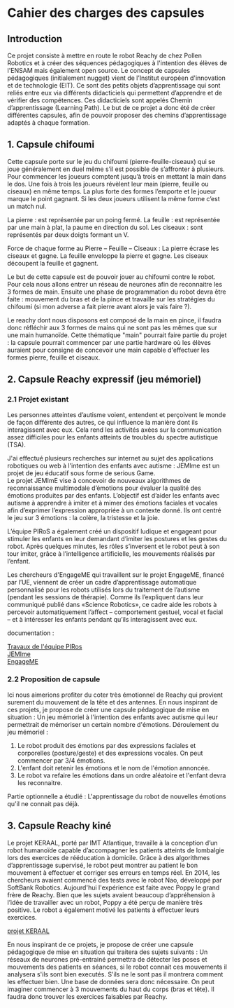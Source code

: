 # Cahier des charges des capsules

## Introduction 

Ce projet consiste à mettre en route le robot Reachy de chez Pollen Robotics et à créer des séquences pédagogiques à l'intention des élèves de l'ENSAM mais également open source.
Le concept de capsules pédagogiques (initialement nugget) vient de l’Institut européen d'innovation et de technologie (EIT). Ce sont des petits objets d’apprentissage qui sont reliés entre eux via différents didacticiels qui permettent d’apprendre et de vérifier des compétences. Ces didacticiels sont appelés Chemin d’apprentissage (Learning Path). Le but de ce projet a donc été de créer différentes capsules, afin de pouvoir proposer des chemins d’apprentissage adaptés à chaque formation. 

## 1. Capsule chifoumi 

Cette capsule porte sur le jeu du chifoumi (pierre-feuille-ciseaux) qui se joue généralement en duel même s’il est possible de s’affronter à plusieurs. Pour commencer les joueurs comptent jusqu’à trois en mettant la main dans le dos. Une fois à trois les joueurs révèlent leur main (pierre, feuille ou ciseaux) en même temps. La plus forte des formes l’emporte et le joueur marque le point gagnant. Si les deux joueurs utilisent la même forme c’est un match nul.

La pierre : est représentée par un poing fermé.
La feuille : est représentée par une main à plat, la paume en direction du sol.
Les ciseaux : sont représentés par deux doigts formant un V.

Force de chaque forme au Pierre – Feuille – Ciseaux :
La pierre écrase les ciseaux et gagne.
La feuille enveloppe la pierre et gagne.
Les ciseaux découpent la feuille et gagnent.

Le but de cette capsule est de pouvoir jouer au chifoumi contre le robot. Pour cela nous allons entrer un réseau de neurones afin de reconnaitre les 3 formes de main. Ensuite une phase de programmation du robot devra être faite : mouvement du bras et de la pince et travaille sur les stratégies du chifoumi (si mon adverse a fait pierre avant alors je vais faire ?). 

Le reachy dont nous disposons est composé de la main en pince, il faudra donc réfléchir aux 3 formes de mains qui ne sont pas les mêmes que sur une main humanoïde. 
Cette thématique "main" pourrait faire partie du projet : la capsule pourrait commencer par une partie hardware où les élèves auraient pour consigne de concevoir une main capable d'effectuer les formes pierre, feuille et ciseaux. 

## 2. Capsule Reachy expressif (jeu mémoriel)

### 2.1 Projet existant 

Les personnes atteintes d’autisme voient, entendent et perçoivent le monde de façon différente des autres, ce qui influence la manière dont ils interagissent avec eux. Cela rend les activités axées sur la communication assez difficiles pour les enfants atteints de troubles du spectre autistique (TSA). 

J'ai effectué plusieurs recherches sur internet au sujet des applications robotiques ou web à l'intention des enfants avec autisme : 
JEMIme est un projet de jeu éducatif sous forme de serious Game.  
Le projet JEMImE vise à concevoir de nouveaux algorithmes de reconnaissance multimodale d’émotions pour évaluer la qualité des émotions produites par des enfants. L’objectif est d’aider les enfants avec autisme à apprendre à imiter et à mimer des émotions faciales et vocales afin d’exprimer l’expression appropriée à un contexte donné.
Ils ont centré le jeu sur 3 émotions : la colère, la tristesse et la joie.

L’équipe PIRoS a également créé un dispositif ludique et engageant pour stimuler les enfants en leur demandant d’imiter les postures et les gestes du robot. Après quelques minutes, les rôles s’inversent et le robot peut à son tour imiter, grâce à l’intelligence artificielle, les mouvements réalisés par l’enfant.

Les chercheurs d'EngageME qui travaillent sur le projet EngageME, financé par l’UE, viennent de créer un cadre d’apprentissage automatique personnalisé pour les robots utilisés lors du traitement de l’autisme (pendant les sessions de thérapie). Comme ils l’expliquent dans leur communiqué publié dans «Science Robotics», ce cadre aide les robots à percevoir automatiquement l’affect – comportement gestuel, vocal et facial – et à intéresser les enfants pendant qu’ils interagissent avec eux.

documentation : 

[Travaux de l'équipe PIRos](https://www.sorbonne-universite.fr/actualites/la-robotique-au-service-des-enfants-autistes)   
[JEMIme](http://www.innovation-alzheimer.fr/jemime/)   
[EngageME](https://cordis.europa.eu/article/id/123847-teaching-robots-how-to-interact-with-children-with-autism/fr)   

### 2.2 Proposition de capsule 

Ici nous aimerions profiter du coter très émotionnel de Reachy qui provient surement du mouvement de la tête et des antennes.
En nous inspirant de ces projets, je propose de créer une capsule pédagogique de mise en situation : 
Un jeu mémoriel à l'intention des enfants avec autisme qui leur permettrait de mémoriser un certain nombre d'émotions. 
Déroulement du jeu mémoriel : 
1. Le robot produit des émotions par des expressions faciales et corporelles (posture/geste) et des expressions vocales. On peut commencer par 3/4 émotions. 
2. L'enfant doit retenir les émotions et le nom de l'émotion annoncée. 
3. Le robot va refaire les émotions dans un ordre aléatoire et l'enfant devra les reconnaitre. 

Partie optionnelle a étudié : 
L'apprentissage du robot de nouvelles émotions qu'il ne connait pas déjà. 

## 3. Capsule Reachy kiné 

Le projet KERAAL, porté par IMT Atlantique, travaille à la conception d’un robot humanoïde capable d’accompagner les patients atteints de lombalgie lors des exercices de rééducation à domicile. Grâce à des algorithmes d’apprentissage supervisé, le robot peut montrer au patient le bon mouvement à effectuer et corriger ses erreurs en temps réel.
En 2014, les chercheurs avaient commencé des tests avec le robot Nao, développé par SoftBank Robotics. Aujourd'hui l'expérience est faite avec Poppy le grand frère de Reachy. 
Bien que les sujets avaient beaucoup d’appréhension à l’idée de travailler avec un robot, Poppy a été perçu de manière très positive. Le robot a également motivé les patients à effectuer leurs exercices. 

[projet KERAAL](https://imtech.wp.imt.fr/2018/01/24/robot-reeducation/)   

En nous inspirant de ce projets, je propose de créer une capsule pédagogique de mise en situation qui traitera des sujets suivants : 
Un réseaux de neurones pré-entrainé permettra de détecter les poses et mouvements des patients en séances, si le robot connait ces mouvements il analysera s'ils sont bien executés. S'ils ne le sont pas il montrera comment les effectuer bien. 
Une base de données sera donc nécessaire. 
On peut imaginer commencer à 3 mouvements du haut du corps (bras et tête). Il faudra donc trouver les exercices faisables par Reachy. 


